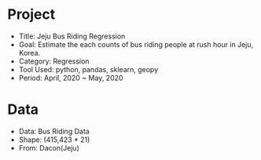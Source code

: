 # Project
- Title: Jeju Bus Riding Regression
- Goal: Estimate the each counts of bus riding people at rush hour in Jeju, Korea.
- Category: Regression
- Tool Used: python, pandas, sklearn, geopy
- Period: April, 2020 ~ May, 2020

# Data
- Data: Bus Riding Data
- Shape: (415,423 * 21)
- From: Dacon(Jeju)
